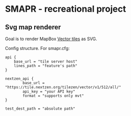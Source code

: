 # SMAPR - recreational project
## Svg map renderer

Goal is to render MapBox [Vector tiles](https://github.com/mapbox/vector-tile-spec/blob/master/2.1/README.md) as SVG.

Config structure. For smapr.cfg:
```
api {
	base_url = "tile server host"
	lines_path = "feature's path"
}

nextzen_api {
        base_url = "https://tile.nextzen.org/tilezen/vector/v1/512/all/"
        api_key = "your API key"
        format = "supports only mvt"
}

test_dest_path = "absolute path"
```